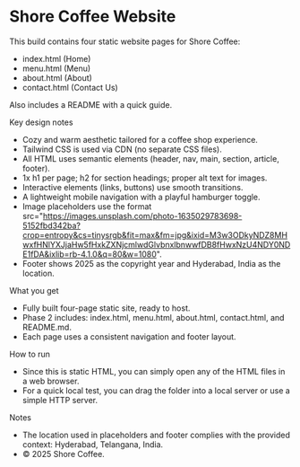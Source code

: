 # Shore Coffee Website

This build contains four static website pages for Shore Coffee:
- index.html (Home)
- menu.html (Menu)
- about.html (About)
- contact.html (Contact Us)

Also includes a README with a quick guide.

Key design notes
- Cozy and warm aesthetic tailored for a coffee shop experience.
- Tailwind CSS is used via CDN (no separate CSS files).
- All HTML uses semantic elements (header, nav, main, section, article, footer).
- 1x h1 per page; h2 for section headings; proper alt text for images.
- Interactive elements (links, buttons) use smooth transitions.
- A lightweight mobile navigation with a playful hamburger toggle.
- Image placeholders use the format src="https://images.unsplash.com/photo-1635029783698-5152fbd342ba?crop=entropy&cs=tinysrgb&fit=max&fm=jpg&ixid=M3w3ODkyNDZ8MHwxfHNlYXJjaHw5fHxkZXNjcmlwdGlvbnxlbnwwfDB8fHwxNzU4NDY0NDE1fDA&ixlib=rb-4.1.0&q=80&w=1080".
- Footer shows 2025 as the copyright year and Hyderabad, India as the location.

What you get
- Fully built four-page static site, ready to host.
- Phase 2 includes: index.html, menu.html, about.html, contact.html, and README.md.
- Each page uses a consistent navigation and footer layout.

How to run
- Since this is static HTML, you can simply open any of the HTML files in a web browser.
- For a quick local test, you can drag the folder into a local server or use a simple HTTP server.

Notes
- The location used in placeholders and footer complies with the provided context: Hyderabad, Telangana, India.
- © 2025 Shore Coffee.